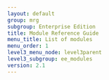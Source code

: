 ```yaml
---
layout: default
group: mrg
subgroup: Enterprise Edition
title: Module Reference Guide
menu_title: List of modules
menu_order: 1
level3_menu_node: level3parent
level3_subgroup: ee_modules
version: 2.1
---
```

